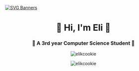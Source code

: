 [![SVG Banners](https://svg-banners.vercel.app/api?type=rainbow&text1=Welcome%20to%20my%20Github%20&width=1600&height=400)](https://github.com/Akshay090/svg-banners)

<h1 align="center">💐 Hi, I'm Eli 💐</h1>
<h3 align="center">🌱  A 3rd year Computer Science Student 🌱</h3>

<p align="center">
  <img src="https://github-readme-stats.vercel.app/api/top-langs?username=elikookie&show_icons=true&locale=en&layout=compact&hide=html,javascript,css" alt="elikcookie" />
</p>

<p align="center"> 
  <img src="https://komarev.com/ghpvc/?username=elikcookie&label=Profile%20views&color=0e75b6&style=flat" alt="elikcookie" /> 
</p>
